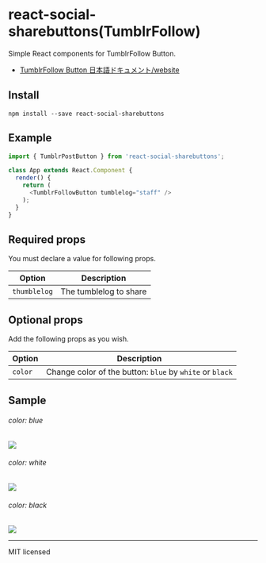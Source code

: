 # react-social-sharebuttons(TumblrFollow)
Simple React components for TumblrFollow Button.

- [TumblrFollow Button 日本語ドキュメント/website]()

## Install
```
npm install --save react-social-sharebuttons
```

## Example
```javascript
import { TumblrPostButton } from 'react-social-sharebuttons';

class App extends React.Component {
  render() {
    return (
      <TumblrFollowButton tumblelog="staff" />
    );
  }
}
```


## Required props
You must declare a value for following props.

Option|Description
------|-----
`thumblelog`| The tumblelog to share

## Optional props

Add the following props as you wish.

Option|Description
---|---
`color`|Change color of the button: `blue` by `white` or `black`


## Sample

###### color: blue
![](http://i.imgur.com/iB9ReCq.png)

###### color: white
![](http://i.imgur.com/s1T1FZ1.png)

###### color: black
![](http://i.imgur.com/lQHx9Kp.png)


---
MIT licensed
